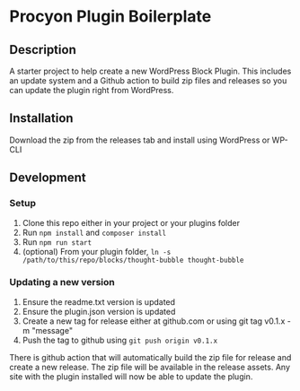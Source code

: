 # Procyon Plugin Boilerplate
## Description
A starter project to help create a new WordPress Block Plugin. This includes an update system and a Github action to build zip files and releases so you can update the plugin right from WordPress.

## Installation
Download the zip from the releases tab and install using WordPress or WP-CLI

## Development

### Setup

1. Clone this repo either in your project or your plugins folder
2. Run `npm install` and `composer install`
3. Run `npm run start`
4. (optional) From your plugin folder, `ln -s /path/to/this/repo/blocks/thought-bubble thought-bubble`

### Updating a new version

1. Ensure the readme.txt version is updated
2. Ensure the plugin.json version is updated
3. Create a new tag for release either at github.com or using git tag v0.1.x -m "message"
4. Push the tag to github using `git push origin v0.1.x`

There is github action that will automatically build the zip file for release and create a new release. The zip file will be available in the release assets. Any site with the plugin installed will now be able to update the plugin.

